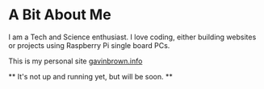 # A Bit About Me

I am a Tech and Science enthusiast. I love coding, either building websites or projects using Raspberry Pi single board PCs.

This is my personal site [gavinbrown.info](https://www.gavinbrown.info)

** It's not up and running yet, but will be soon. **
